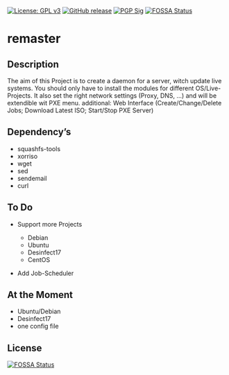 [![License: GPL v3](https://img.shields.io/badge/License-GPL%20v3-blue.svg)](https://www.gnu.org/licenses/gpl-3.0)
[![GitHub release](https://img.shields.io/github/v/release/6543/remaster.svg)](https://github.com/6543/remaster/releases/latest)
[![PGP Sig](https://img.shields.io/keybase/pgp/6543)](https://mh.obermui.de/publickey.gpg)
[![FOSSA Status](https://app.fossa.io/api/projects/git%2Bgithub.com%2F6543%2Fremaster.svg?type=shield)](https://app.fossa.io/projects/git%2Bgithub.com%2F6543%2Fremaster?ref=badge_shield)

# remaster

## Description

The aim of this Project is to create a daemon for a server, witch update live systems. You should only have to install the modules for different OS/Live-Projects. It also set the right network settings (Proxy, DNS, ...) and will be extendible wit PXE menu. additional: Web Interface (Create/Change/Delete Jobs; Download Latest ISO; Start/Stop PXE Server)

## Dependency’s

- squashfs-tools
- xorriso
- wget
- sed
- sendemail
- curl

## To Do

- Support more Projects

  - Debian
  - Ubuntu
  - Desinfect17
  - CentOS

- Add Job-Scheduler

## At the Moment

- Ubuntu/Debian
- Desinfect17
- one config file


## License
[![FOSSA Status](https://app.fossa.io/api/projects/git%2Bgithub.com%2F6543%2Fremaster.svg?type=large)](https://app.fossa.io/projects/git%2Bgithub.com%2F6543%2Fremaster?ref=badge_large)
